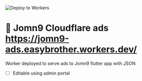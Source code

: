 ![Deploy to Workers](https://github.com/liongkj/cloudflare-worker-jomn9-ads/workflows/Deploy%20to%20Workers/badge.svg)

# 👷 Jomn9 Cloudflare ads https://jomn9-ads.easybrother.workers.dev/

Worker deployed to serve ads to Jomn9 flutter app with JSON

- [ ] Editable using admin portal
